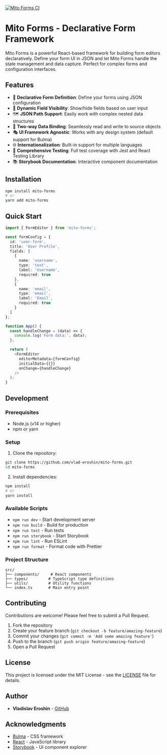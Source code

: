 [![Mito Forms CI](https://github.com/vlad-eroshin/mito-forms/actions/workflows/webpack.yml/badge.svg)](https://github.com/vlad-eroshin/mito-forms/actions/workflows/webpack.yml)

# Mito Forms - Declarative Form Framework

Mito Forms is a powerful React-based framework for building form editors declaratively. Define your form UI in JSON and let Mito Forms handle the state management and data capture. Perfect for complex forms and configuration interfaces.

## Features

- 🎨 **Declarative Form Definition**: Define your forms using JSON configuration
- 🔄 **Dynamic Field Visibility**: Show/hide fields based on user input
- 🗺️ **JSON Path Support**: Easily work with complex nested data structures
- 🎯 **Two-way Data Binding**: Seamlessly read and write to source objects
- 🎭 **UI Framework Agnostic**: Works with any design system (default support for Bulma)
- 🌐 **Internationalization**: Built-in support for multiple languages
- 🧪 **Comprehensive Testing**: Full test coverage with Jest and React Testing Library
- 📚 **Storybook Documentation**: Interactive component documentation

## Installation

```bash
npm install mito-forms
# or
yarn add mito-forms
```

## Quick Start

```typescript
import { FormEditor } from 'mito-forms';

const formConfig = {
  id: 'user-form',
  title: 'User Profile',
  fields: [
    {
      name: 'username',
      type: 'text',
      label: 'Username',
      required: true
    },
    {
      name: 'email',
      type: 'email',
      label: 'Email',
      required: true
    }
  ]
};

function App() {
  const handleChange = (data) => {
    console.log('Form data:', data);
  };

  return (
    <FormEditor
      editorMetadata={formConfig}
      initialData={{}}
      onChange={handleChange}
    />
  );
}
```

## Development

### Prerequisites

- Node.js (v14 or higher)
- npm or yarn

### Setup

1. Clone the repository:

```bash
git clone https://github.com/vlad-eroshin/mito-forms.git
cd mito-forms
```

2. Install dependencies:

```bash
npm install
# or
yarn install
```

### Available Scripts

- `npm run dev` - Start development server
- `npm run build` - Build for production
- `npm run test` - Run tests
- `npm run storybook` - Start Storybook
- `npm run lint` - Run ESLint
- `npm run format` - Format code with Prettier

### Project Structure

```
src/
├── components/     # React components
├── types/         # TypeScript type definitions
├── utils/         # Utility functions
└── index.ts       # Main entry point
```

## Contributing

Contributions are welcome! Please feel free to submit a Pull Request.

1. Fork the repository
2. Create your feature branch (`git checkout -b feature/amazing-feature`)
3. Commit your changes (`git commit -m 'Add some amazing feature'`)
4. Push to the branch (`git push origin feature/amazing-feature`)
5. Open a Pull Request

## License

This project is licensed under the MIT License - see the [LICENSE](LICENSE) file for details.

## Author

- **Vladislav Eroshin** - [GitHub](https://github.com/vlad-eroshin)

## Acknowledgments

- [Bulma](https://bulma.io/) - CSS framework
- [React](https://reactjs.org/) - JavaScript library
- [Storybook](https://storybook.js.org/) - UI component explorer
